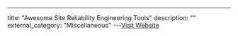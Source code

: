 ---
title: "Awesome Site Reliability Engineering Tools"
description: ""
external_category: "Miscellaneous"
---[Visit Website](https://github.com/SquadcastHub/awesome-sre-tools)


